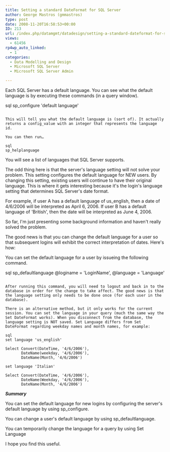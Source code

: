 ```yaml
---
title: Setting a standard DateFormat for SQL Server
author: George Mastros (gmmastros)
type: post
date: 2008-11-20T16:58:53+00:00
ID: 213
url: /index.php/datamgmt/datadesign/setting-a-standard-dateformat-for-sql-se/
views:
  - 61456
rp4wp_auto_linked:
  - 1
categories:
  - Data Modelling and Design
  - Microsoft SQL Server
  - Microsoft SQL Server Admin

---
```

Each SQL Server has a default language. You can see what the default language is by executing these commands (in a query window).

sql
sp_configure 'default language'
```

This will tell you what the default language is (sort of). It actually returns a config_value with an integer that represents the language id.

You can then run…

sql
sp_helplanguage
```

You will see a list of languages that SQL Server supports. 

The odd thing here is that the server's language setting will not solve your problem. This setting configures the default language for NEW users. By changing this setting, existing users will continue to have their original language. This is where it gets interesting because it's the login's language setting that determines SQL Server's date format.

For example, if user A has a default language of us_english, then a date of 4/6/2006 will be interpreted as April 6, 2006. If user B has a default language of 'British', then the date will be interpreted as June 4, 2006.

So far, I'm just presenting some background information and haven't really solved the problem. 

The good news is that you can change the default language for a user so that subsequent logins will exhibit the correct interpretation of dates. Here's how:

You can set the default language for a user by issueing the following command.

sql
sp_defaultlanguage @loginame = 'LoginName', @language = 'Language'
```

After running this command, you will need to logout and back in to the database in order for the change to take affect. The good news is that the language setting only needs to be done once (for each user in the database).

There is an alternative method, but it only works for the current session. You can set the language in your query (much the same way the Set DateFormat works). When you disconnect from the database, the language setting is NOT saved. Set Language differs from Set DateFormat regarding weekday names and month names, for example:

sql
set language 'us_english'

Select Convert(DateTime, '4/6/2006'), 
       DateName(weekday, '4/6/2006'),
       DateName(Month, '4/6/2006')

set language 'Italian'

Select Convert(DateTime, '4/6/2006'), 
       DateName(Weekday, '4/6/2006'),
       DateName(Month, '4/6/2006')
```
_**Summary**_
  
You can set the default language for new logins by configuring the server's default language by using sp_configure.

You can change a user's default language by using sp_defaultlanguage.

You can temporarily change the language for a query by using Set Language

I hope you find this useful.